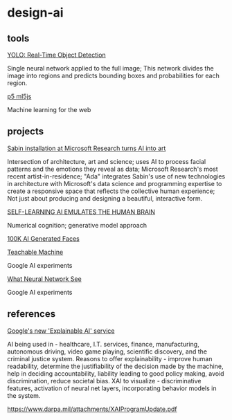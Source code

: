 # design-ai

## tools
[YOLO: Real-Time Object Detection](https://pjreddie.com/darknet/yolo/)

Single neural network applied to the full image; This network divides the image into regions and predicts bounding boxes and probabilities for each region.

[p5 ml5js](https://ml5js.org/)

 Machine learning for the web

## projects
[Sabin installation at Microsoft Research turns AI into art](https://docs.google.com/presentation/d/1h8DCveggyjhf0ZKSiHVnlaZLpI9VLp5GNHzqiil64sM/edit?usp=sharing)

Intersection of architecture, art and science; uses AI to process facial patterns and the emotions they reveal as data; Microsoft Research's most recent artist-in-residence; "Ada" integrates Sabin's use of new technologies in architecture with Microsoft's data science and programming expertise to create a responsive space that reflects the collective human experience; Not just about producing and designing a beautiful, interactive form.

[SELF-LEARNING AI EMULATES THE HUMAN BRAIN](https://erc.europa.eu/projects-figures/stories/self-learning-ai-emulates-human-brain)

Numerical cognition; generative model approach

[100K AI Generated Faces](https://youtu.be/3VPb05GlWT4)

[Teachable Machine](https://experiments.withgoogle.com/teachable-machine)

Google AI experiments

[What Neural Network See](https://experiments.withgoogle.com/what-neural-nets-see)

Google AI experiments

## references

[Google's new 'Explainable AI' service](https://towardsdatascience.com/googles-new-explainable-ai-xai-service-83a7bc823773)

AI being used in - healthcare, I.T. services, finance, manufacturing, autonomous driving, video game playing, scientific discovery, and the criminal justice system. Reasons to offer explainability - improve human readability, determine the justifiability of the decision made by the machine, help in deciding accountability, liability leading to good policy making, avoid discrimination, reduce societal bias. XAI to visualize - discriminative features, activation of neural net layers, incorporating behavior models in the system. 

https://www.darpa.mil/attachments/XAIProgramUpdate.pdf





